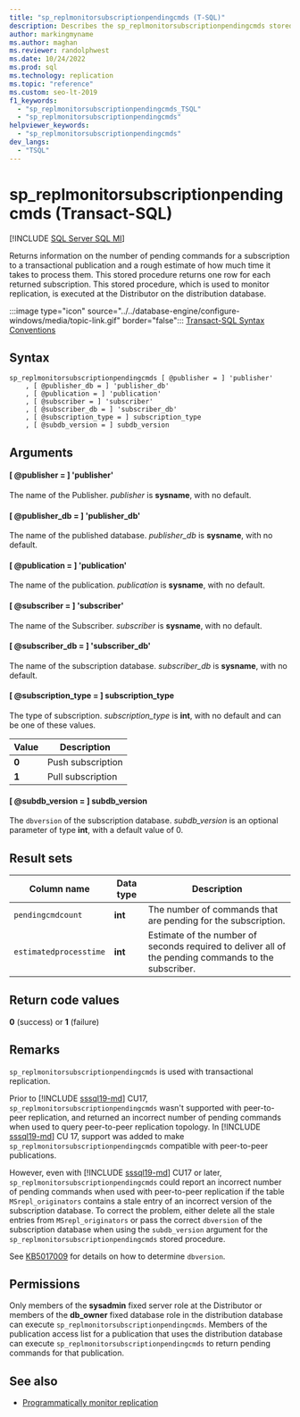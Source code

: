 ```yaml
---
title: "sp_replmonitorsubscriptionpendingcmds (T-SQL)"
description: Describes the sp_replmonitorsubscriptionpendingcmds stored procedure that returns information on the number of pending commands for a subscription to a transactional publication.
author: markingmyname
ms.author: maghan
ms.reviewer: randolphwest
ms.date: 10/24/2022
ms.prod: sql
ms.technology: replication
ms.topic: "reference"
ms.custom: seo-lt-2019
f1_keywords:
  - "sp_replmonitorsubscriptionpendingcmds_TSQL"
  - "sp_replmonitorsubscriptionpendingcmds"
helpviewer_keywords:
  - "sp_replmonitorsubscriptionpendingcmds"
dev_langs:
  - "TSQL"
---
```

# sp_replmonitorsubscriptionpendingcmds (Transact-SQL)

[!INCLUDE [SQL Server SQL MI](../../includes/applies-to-version/sql-asdbmi.md)]

Returns information on the number of pending commands for a subscription to a transactional publication and a rough estimate of how much time it takes to process them. This stored procedure returns one row for each returned subscription. This stored procedure, which is used to monitor replication, is executed at the Distributor on the distribution database.

:::image type="icon" source="../../database-engine/configure-windows/media/topic-link.gif" border="false"::: [Transact-SQL Syntax Conventions](../../t-sql/language-elements/transact-sql-syntax-conventions-transact-sql.md)

## Syntax

```syntaxsql
sp_replmonitorsubscriptionpendingcmds [ @publisher = ] 'publisher'
    , [ @publisher_db = ] 'publisher_db'
    , [ @publication = ] 'publication'
    , [ @subscriber = ] 'subscriber'
    , [ @subscriber_db = ] 'subscriber_db'
    , [ @subscription_type = ] subscription_type
    , [ @subdb_version = ] subdb_version
```

## Arguments

#### [ @publisher = ] 'publisher'

The name of the Publisher. *publisher* is **sysname**, with no default.

#### [ @publisher_db = ] 'publisher_db'

The name of the published database. *publisher_db* is **sysname**, with no default.

#### [ @publication = ] 'publication'

The name of the publication. *publication* is **sysname**, with no default.

#### [ @subscriber = ] 'subscriber'

The name of the Subscriber. *subscriber* is **sysname**, with no default.

#### [ @subscriber_db = ] 'subscriber_db'

The name of the subscription database. *subscriber_db* is **sysname**, with no default.

#### [ @subscription_type = ] subscription_type

The type of subscription. *subscription_type* is **int**, with no default and can be one of these values.

|Value|Description|
|-----------|-----------------|
|**0**|Push subscription|
|**1**|Pull subscription|

#### [ @subdb_version = ] subdb_version

The `dbversion` of the subscription database. *subdb_version* is an optional parameter of type **int**, with a default value of 0.

## Result sets

|Column name|Data type|Description|
|-----------------|---------------|-----------------|
|`pendingcmdcount`|**int**|The number of commands that are pending for the subscription.|
|`estimatedprocesstime`|**int**|Estimate of the number of seconds required to deliver all of the pending commands to the subscriber.|

## Return code values

**0** (success) or **1** (failure)

## Remarks

`sp_replmonitorsubscriptionpendingcmds` is used with transactional replication.

Prior to [!INCLUDE [sssql19-md](../../includes/sssql19-md.md)] CU17, `sp_replmonitorsubscriptionpendingcmds` wasn't supported with peer-to-peer replication, and returned an incorrect number of pending commands when used to query peer-to-peer replication topology. In [!INCLUDE [sssql19-md](../../includes/sssql19-md.md)] CU 17, support was added to make `sp_replmonitorsubscriptionpendingcmds` compatible with peer-to-peer publications.

However, even with [!INCLUDE [sssql19-md](../../includes/sssql19-md.md)] CU17 or later, `sp_replmonitorsubscriptionpendingcmds` could report an incorrect number of pending commands when used with peer-to-peer replication if the table `MSrepl_originators` contains a stale entry of an incorrect version of the subscription database. To correct the problem, either delete all the stale entries from `MSrepl_originators` or pass the correct `dbversion` of the subscription database when using the `subdb_version` argument for the `sp_replmonitorsubscriptionpendingcmds` stored procedure.

See [KB5017009](https://support.microsoft.com/help/5017009) for details on how to determine `dbversion`.

## Permissions

Only members of the **sysadmin** fixed server role at the Distributor or members of the **db_owner** fixed database role in the distribution database can execute `sp_replmonitorsubscriptionpendingcmds`. Members of the publication access list for a publication that uses the distribution database can execute `sp_replmonitorsubscriptionpendingcmds` to return pending commands for that publication.

## See also

- [Programmatically monitor replication](../replication/monitor/programmatically-monitor-replication.md)
